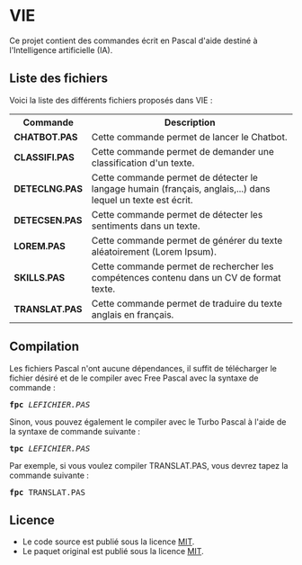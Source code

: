 # VIE
Ce projet contient des commandes écrit en Pascal d'aide destiné à l'Intelligence artificielle (IA).

<h2>Liste des fichiers</h2>

Voici la liste des différents fichiers proposés dans VIE :

<table>
  <tr>
    <th>Commande</th>
    <th>Description</th>
   </tr>
  <tr>
     <td><b>CHATBOT.PAS</b></td>
     <td>Cette commande permet de lancer le Chatbot.</td>
  </tr>  
  <tr>
     <td><b>CLASSIFI.PAS</b></td>
     <td>Cette commande permet de demander une classification d'un texte.</td>
  </tr>
  <tr>
     <td><b>DETECLNG.PAS</b></td>
     <td>Cette commande permet de détecter le langage humain (français, anglais,...) dans lequel un  texte est écrit.</td>
  </tr>
  <tr>
     <td><b>DETECSEN.PAS</b></td>
     <td>Cette commande permet de détecter les sentiments dans un texte.</td>
  </tr> 
  <tr>
     <td><b>LOREM.PAS</b></td>
     <td>Cette commande permet de générer du texte aléatoirement (Lorem Ipsum).</td>
  </tr>
  <tr>
     <td><b>SKILLS.PAS</b></td>
    <td>Cette commande permet de rechercher les compétences contenu dans un CV de format texte.</td>
  <tr>
      <td><b>TRANSLAT.PAS</b></td>
      <td>Cette commande permet de traduire du texte anglais en français.</td>
   </tr>
</table>

<h2>Compilation</h2>
	
Les fichiers Pascal n'ont aucune dépendances, il suffit de télécharger le fichier désiré et de le compiler avec Free Pascal avec la syntaxe de commande  :

<pre><b>fpc</b> <i>LEFICHIER.PAS</i></pre>
	
Sinon, vous pouvez également le compiler avec le Turbo Pascal à l'aide de la syntaxe de commande suivante :	

<pre><b>tpc</b> <i>LEFICHIER.PAS</i></pre>
	
Par exemple, si vous voulez compiler TRANSLAT.PAS, vous devrez tapez la commande suivante :

<pre><b>fpc</b> TRANSLAT.PAS</pre>

<h2>Licence</h2>
<ul>
 <li>Le code source est publié sous la licence <a href="https://github.com/gladir/VIE/blob/master/LICENSE">MIT</a>.</li>
 <li>Le paquet original est publié sous la licence <a href="https://github.com/gladir/VIE/blob/master/LICENSE">MIT</a>.</li>
</ul>
